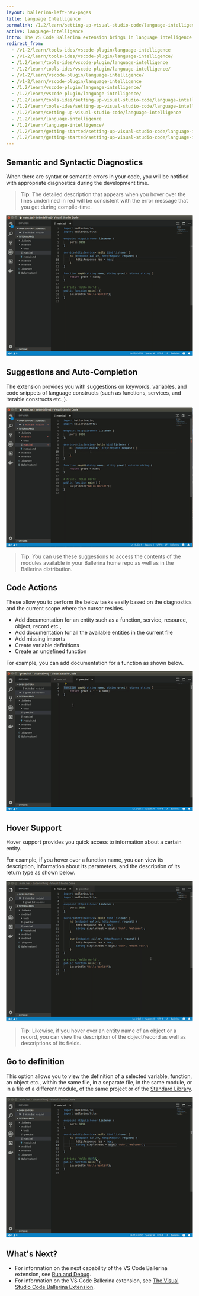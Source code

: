 ```yaml
---
layout: ballerina-left-nav-pages
title: Language Intelligence
permalink: /1.2/learn/setting-up-visual-studio-code/language-intelligence/
active: language-intelligence
intro: The VS Code Ballerina extension brings in language intelligence to enhance the development experience and increase its efficiency. Language intelligence is built in to the extension via a Language Server implementation, which consists of the below language intelligence options.
redirect_from:
  - /v1-2/learn/tools-ides/vscode-plugin/language-intelligence
  - /v1-2/learn/tools-ides/vscode-plugin/language-intelligence/
  - /1.2/learn/tools-ides/vscode-plugin/language-intelligence
  - /1.2/learn/tools-ides/vscode-plugin/language-intelligence/
  - /v1-2/learn/vscode-plugin/language-intelligence/
  - /v1-2/learn/vscode-plugin/language-intelligence
  - /1.2/learn/vscode-plugin/language-intelligence/
  - /1.2/learn/vscode-plugin/language-intelligence/
  - /1.2/learn/tools-ides/setting-up-visual-studio-code/language-intelligence
  - /1.2/learn/tools-ides/setting-up-visual-studio-code/language-intelligence/
  - /1.2/learn/setting-up-visual-studio-code/language-intelligence
  - /1.2/learn/language-intelligence
  - /1.2/learn/language-intelligence/
  - /1.2/learn/getting-started/setting-up-visual-studio-code/language-intelligence
  - /1.2/learn/getting-started/setting-up-visual-studio-code/language-intelligence/
---
```


## Semantic and Syntactic Diagnostics

When there are syntax or semantic errors in your code, you will be notified with appropriate diagnostics during the development time. 

> **Tip**: The detailed description that appears when you hover over the lines underlined in red will be consistent with the error message that you get during compile-time.

![Semantic and syntactic diagnostics](/1.2/learn/images/semantic-and-syntactic.gif)

## Suggestions and Auto-Completion

The extension provides you with suggestions on keywords, variables, and code snippets of language constructs (such as functions, services, and iterable constructs etc.,).

![Suggestions and auto completion](/1.2/learn/images/suggestions.gif)

> **Tip**: You can use these suggestions to access the contents of the modules available in your Ballerina home repo as well as in the Ballerina distribution.

## Code Actions

These allow you to perform the below tasks easily based on the diagnostics and the current scope where the cursor resides. 

- Add documentation for an entity such as a function, service, resource, object, record etc.,
- Add documentation for all the available entities in the current file
- Add missing imports 
- Create variable definitions
- Create an undefined function

For example, you can add documentation for a function as shown below.

 ![Code actions](/1.2/learn/images/code-actions.gif)

## Hover Support

 Hover support provides you quick access to information about a certain entity. 
 
 For example, if you hover over a function name, you can view its description, information about its parameters, and the description of its return type as shown below.

  ![Hover support](/1.2/learn/images/hover-support.gif)
 
 > **Tip**: Likewise, if you hover over an entity name of an object or a record, you can view the description of the object/record as well as descriptions of its fields.

## Go to definition

This option allows you to view the definition of a selected variable, function, an object etc., within the same file, in a separate file, in the same module, or in a file of a different module, of the same project or of the [Standard Library](/1.2/learn/api-docs/ballerina/).

![Go to definition](/1.2/learn/images/go-to-definition-vscode.gif)

## What's Next?

 - For information on the next capability of the VS Code Ballerina extension, see [Run and Debug](/1.2/learn/vscode-plugin/run-and-debug).
 - For information on the VS Code Ballerina extension, see [The Visual Studio Code Ballerina Extension](/1.2/learn/vscode-plugin).